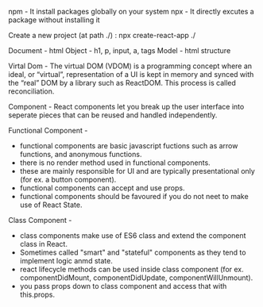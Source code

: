 npm - It install packages globally on your system
npx - It directly excutes a package without installing it

Create a new project (at path ./)   :   npx create-react-app ./

Document - html
Object - h1, p, input, a, tags
Model - html structure

Virtal Dom - The virtual DOM (VDOM) is a programming concept where an ideal, or “virtual”, representation of a UI is kept in memory and synced with the “real” DOM by a library such as ReactDOM. This process is called reconciliation.

Component - React components let you break up the user interface into seperate pieces that can be reused and handled independently.

Functional Component - 
- functional components are basic javascript fuctions such as arrow functions, and anonymous functions.
- there is no render method used in functional components.
- these are mainly responsible for UI and are typically presentational only (for ex. a button component).
- functional components can accept and use props.
- functional components should be favoured if you do not neet to make use of React State.

Class Component -
- class components make use of ES6 class and extend the component class in React.
- Sometimes called "smart" and "stateful" components as they tend to implement logic anmd state.
- react lifecycle methods can be used inside class component (for ex. componentDidMount, componentDidUpdate, componentWillUnmount).
- you pass props down to class component and access that with this.props.

